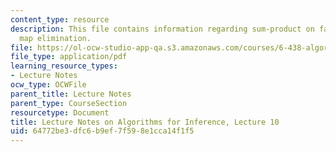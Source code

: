 ```yaml
---
content_type: resource
description: This file contains information regarding sum-product on factor graphs,
  map elimination.
file: https://ol-ocw-studio-app-qa.s3.amazonaws.com/courses/6-438-algorithms-for-inference-fall-2014/64772be3dfc6b9ef7f598e1cca14f1f5_MIT6_438F14_Lec10.pdf
file_type: application/pdf
learning_resource_types:
- Lecture Notes
ocw_type: OCWFile
parent_title: Lecture Notes
parent_type: CourseSection
resourcetype: Document
title: Lecture Notes on Algorithms for Inference, Lecture 10
uid: 64772be3-dfc6-b9ef-7f59-8e1cca14f1f5
---
```


